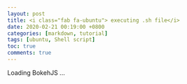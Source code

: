 ```yaml
---
layout: post
title: <i class="fab fa-ubuntu"> executing .sh file</i>
date: 2020-02-21 00:19:00 +0800
categories: [markdown, tutorial]
tags: [ubuntu, Shell script]
toc: true
comments: true
---
```


<div class="bk-root">
    <a href="https://bokeh.pydata.org" target="_blank" class="bk-logo bk-logo-small bk-logo-notebook"></a>
    <span id="1001">Loading BokehJS ...</span>
</div>

<div class="bk-root" id="4ee452bd-0564-47ac-b54a-7907e15dfc05" data-root-id="1002"></div>
